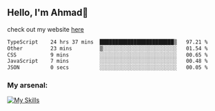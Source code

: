 
## Hello, I'm Ahmad👋

check out my website [here](https://ahmadalwi.com/)

<!--START_SECTION:waka-->

```txt
TypeScript    24 hrs 37 mins  ████████████████████████▒   97.21 %
Other         23 mins         ▒░░░░░░░░░░░░░░░░░░░░░░░░   01.54 %
CSS           9 mins          ░░░░░░░░░░░░░░░░░░░░░░░░░   00.65 %
JavaScript    7 mins          ░░░░░░░░░░░░░░░░░░░░░░░░░   00.48 %
JSON          0 secs          ░░░░░░░░░░░░░░░░░░░░░░░░░   00.05 %
```

<!--END_SECTION:waka-->

### My arsenal:

[![My Skills](https://skillicons.dev/icons?i=js,ts,py,go,react,nextjs,svelte,nodejs,django,tailwind,html,css,sass,firebase,mongodb,postgres,mysql,redis,git,github,docker,vscode,figma,godot)](https://skillicons.dev)
